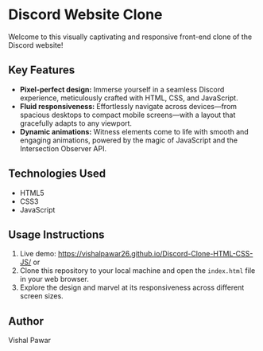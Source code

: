 # Discord Website Clone

Welcome to this visually captivating and responsive front-end clone of the Discord website! 

## Key Features

- **Pixel-perfect design:** Immerse yourself in a seamless Discord experience, meticulously crafted with HTML, CSS, and JavaScript.
- **Fluid responsiveness:** Effortlessly navigate across devices—from spacious desktops to compact mobile screens—with a layout that gracefully adapts to any viewport.
- **Dynamic animations:** Witness elements come to life with smooth and engaging animations, powered by the magic of JavaScript and the Intersection Observer API.

## Technologies Used

- HTML5
- CSS3
- JavaScript

## Usage Instructions

1. Live demo: https://vishalpawar26.github.io/Discord-Clone-HTML-CSS-JS/ or
2. Clone this repository to your local machine and open the `index.html` file in your web browser.
3. Explore the design and marvel at its responsiveness across different screen sizes.

## Author

Vishal Pawar

 
